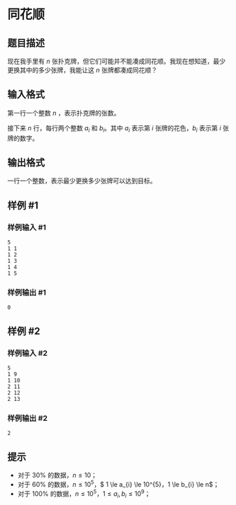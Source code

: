 # 同花顺

## 题目描述

现在我手里有 $n$ 张扑克牌，但它们可能并不能凑成同花顺。我现在想知道，最少更换其中的多少张牌，我能让这 $n$ 张牌都凑成同花顺？

## 输入格式

第一行一个整数 $n$ ，表示扑克牌的张数。

接下来 $n$ 行，每行两个整数 $a_{i}$ 和 $b_{i}$。其中 $a_{i}$ 表示第 $i$ 张牌的花色，$b_{i}$ 表示第  $i$ 张牌的数字。

## 输出格式

一行一个整数，表示最少更换多少张牌可以达到目标。


## 样例 #1

### 样例输入 #1
```
5
1 1
1 2
1 3
1 4
1 5
```

### 样例输出 #1

```
0
```

## 样例 #2

### 样例输入 #2
```
5
1 9
1 10
2 11
2 12
2 13
```

### 样例输出 #2

```
2
```

## 提示

- 对于 $30\%$ 的数据，$n \le 10$；
- 对于 $60\%$ 的数据，$n \le 10^{5}$，$ 1 \le a_{i} \le 10^{5}$，$1 \le b_{i} \le n$；
- 对于 $100\%$ 的数据，$n \le 10^{5}$，$1 \le a_{i}, b_{i} \le 10^{9}$；
